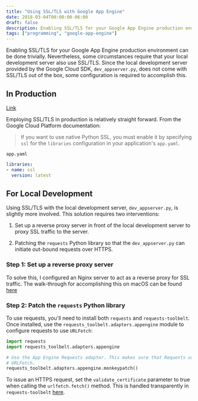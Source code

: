 ```yaml
---
title: "Using SSL/TLS with Google App Engine"
date: 2018-03-04T00:00:00-06:00
draft: false
description: Enabling SSL/TLS for your Google App Engine production environment can be done trivially. Nevertheless, some circumstances require that your local development server also use SSL/TLS. Since the local development server provided by the Google Cloud SDK, dev_appserver.py, does not come with SSL/TLS out of the box, some configuration is required to accomplish this.
tags: ["programming", "google-app-engine"]
---
```


Enabling SSL/TLS for your Google App Engine production environment can be done trivially. Nevertheless, some circumstances require that your local development server also use SSL/TLS. Since the local development server provided by the Google Cloud SDK, `dev_appserver.py`, does not come with SSL/TLS out of the box, some configuration is required to accomplish this.

## In Production
[Link](https://cloud.google.com/appengine/docs/standard/python/sockets/ssl_support)

Employing SSL/TLS in production is relatively straight forward. From the Google Cloud Platform documentation:

> If you want to use native Python SSL, you must enable it by specifying `ssl` for the `libraries` configuration in your application's `app.yaml`.

`app.yaml`

```yaml
libraries:
- name: ssl
  version: latest
```

## For Local Development

Using SSL/TLS with the local development server, `dev_appserver.py`, is slightly more involved. This solution requires two interventions:

1. Set up a reverse proxy server in front of the local development server to proxy SSL traffic to the server.

2. Patching the `requests` Python library so that the `dev_appserver.py` can initiate out-bound requests over HTTPS.


### Step 1: Set up a reverse proxy server

To solve this, I configured an Nginx server to act as a reverse proxy for SSL traffic. The walk-through for accomplishing this on macOS can be found [here](https://nickolaskraus.io/articles/how-to-create-a-self-signed-certificate-for-nginx-on-macos)

### Step 2: Patch the `requests` Python library

To use requests, you'll need to install both `requests` and `requests-toolbelt`. Once installed, use the `requests_toolbelt.adapters.appengine` module to configure requests to use `URLFetch`:

```python
import requests
import requests_toolbelt.adapters.appengine

# Use the App Engine Requests adapter. This makes sure that Requests uses
# URLFetch.
requests_toolbelt.adapters.appengine.monkeypatch()
```

To issue an HTTPS request, set the `validate_certificate` parameter to true when calling the `urlfetch.fetch()` method. This is handled transparently in `requests-toolbelt` [here](https://github.com/requests/toolbelt/blob/master/requests_toolbelt/adapters/appengine.py#L175).
